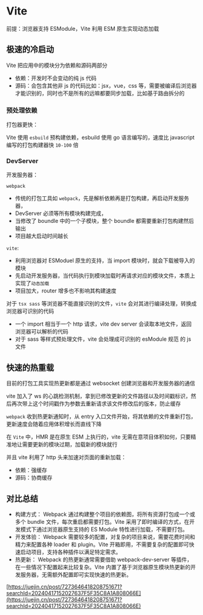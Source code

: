 # Vite

前提：浏览器支持 ESModule，Vite 利用 ESM 原生实现动态加载

## 极速的冷启动

Vite 把应用中的模块分为依赖和源码两部分
- 依赖：开发时不会变动的纯 js 代码
- 源码：会包含其他非 js 的代码比如：jsx，vue，css 等，需要被编译后浏览器才能识别的，同时也不是所有的远嘛都要同步加载，比如基于路由拆分的


### 预处理依赖
打包器更快：

Vite 使用 `esbuild` 预构建依赖，esbuild 使用 go 语言编写的，速度比 javascript 编写的打包构建器快 `10-100` 倍


### DevServer
开发服务器：

`webpack`
- 传统的打包工具如 `webpack`，先是解析依赖再是打包构建，再启动开发服务器，
- DevServer 必须等所有模块构建完成，
- 当修改了 boundle 中的一个子模块，整个 boundle 都需要重新打包构建然后输出
- 项目越大启动时间越长

`vite`:
- 利用浏览器对 ESModuel 原生的支持，当 import 模块时，就会下载被导入的模块
- 先启动开发服务器，当代码执行到模块加载时再请求对应的模块文件，本质上实现了`动态加载`
- 项目加大，router 增多也不影响其构建速度

对于 `tsx sass` 等浏览器不能直接识别的文件，`vite` 会对其进行编译处理，转换成浏览器可识别的代码
- 一个 import 相当于一个 http 请求，vite dev server 会读取本地文件，返回浏览器可以解析的代码
- 对于 sass 等样式预处理文件，vite 会处理成可识别的 esModule 规范 的 js 文件


## 快速的热重载

目前的打包工具实现热更新都是通过 websocket 创建浏览器和开发服务器的通信

vite 加入了 ws 的心跳检测机制，拿到已修改更新的文件路径以及时间戳标识，然后再次带上这个时间戳作为参数去重新请求该文件修改后的版本，防止缓存

`webpack` 收到热更新通知时，从 entry 入口文件开始，将其依赖的文件重新打包，更新速度会随着应用体积增长而直线下降

在 `Vite` 中，HMR 是在原生 ESM 上执行的，vite 无需在意项目体积如何，只要精准地让需要更新的模块过期，加载新的模块就行

并且 vite 利用了 http 头来加速对页面的重新加载：
- 依赖：强缓存
- 源码：协商缓存



## 对比总结

- 构建方式： Webpack 通过构建整个项目的依赖图，将所有资源打包成一个或多个 bundle 文件，每次重启都需要打包。Vite 采用了即时编译的方式，在开发模式下通过浏览器原生支持的 ES Module 特性进行加载，不需要打包。
- 开发体验： Webpack 需要较多的配置，对复杂的项目来说，需要花费时间和精力来配置各种 loader 和 plugin。Vite 开箱即用，不需要复杂的配置即可快速启动项目，支持各种插件以满足特定需求。
- 热更新： Webpack 的热更新通常需要借助 webpack-dev-server 等插件，在一些情况下配置起来比较复杂。Vite 内置了基于浏览器原生模块热更新的开发服务器，无需额外配置即可实现快速的热更新。









[https://juejin.cn/post/7273646418208751671?searchId=20240417152027637F5F35C8A1A808066E](https://juejin.cn/post/7273646418208751671?searchId=20240417152027637F5F35C8A1A808066E)






